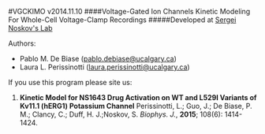 #VGCKIMO v2014.11.10
####Voltage-Gated Ion Channels Kinetic Modeling For Whole-Cell Voltage-Clamp Recordings
#####Developed at [Sergei Noskov's Lab](http://noskovlab.com)

Authors: 
- Pablo M. De Biase (pablo.debiase@ucalgary.ca)
- Laura L. Perissinotti (laura.perissinotti@ucalgary.ca)

If you use this program please site us:

1. **Kinetic Model for NS1643 Drug Activation on WT  and L529I Variants of Kv11.1 (hERG1) Potassium Channel** Perissinotti, L.; Guo, J.; De Biase, P. M.; Clancy, C.; Duff, H. J.;Noskov, S. *Biophys. J.*, **2015**; 108(6): 1414-1424.
